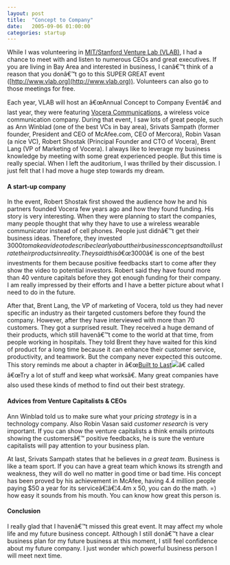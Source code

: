 ```yaml
---
layout: post
title:  "Concept to Company"
date:   2005-09-06 01:00:00
categories: startup
---
```


While I was volunteering in [MIT/Stanford Venture Lab (VLAB)](http://www.vlab.org), I had a chance to meet with and listen to numerous CEOs and great executives. If you are living in Bay Area and interested in business, I canâ€™t think of a reason that you donâ€™t go to this SUPER GREAT event ([http://www.vlab.org](http://www.vlab.org)). Volunteers can also go to those meetings for free.

Each year, VLAB will host an â€œAnnual Concept to Company Eventâ€ and last year, they were featuring [Vocera Communications](http://www.vocera.com), a wireless voice communication company. During that event, I saw lots of great people, such as Ann Winblad (one of the best VCs in bay area), Srivats Sampath (former founder, President and CEO of McAfee.com, CEO of Mercora), Robin Vasan (a nice VC), Robert Shostak (Principal Founder and CTO of Vocera), Brent Lang (VP of Marketing of Vocera). I always like to leverage my business knowledge by meeting with some great experienced people. But this time is really special. When I left the auditorium, I was thrilled by their discussion. I just felt that I had move a huge step towards my dream.

#### A start-up company

In the event, Robert Shostak first showed the audience how he and his partners founded Vocera few years ago and how they found funding. His story is very interesting. When they were planning to start the companies, many people thought that why they have to use a wireless wearable communicator instead of cell phones. People just didnâ€™t get their business ideas. Therefore, they invested $3000 to make a video to describe clearly about their business concepts and to illustrate their products in reality. They said this â€œ$3000â€ is one of the best investments for them because positive feedbacks start to come after they show the video to potential investors. Robert said they have found more than 40 venture capitals before they got enough funding for their company. I am really impressed by their efforts and I have a better picture about what I need to do in the future.

After that, Brent Lang, the VP of marketing of Vocera, told us they had never specific an industry as their targeted customers before they found the company. However, after they have interviewed with more than 70 customers. They got a surprised result. They received a huge demand of their products, which still havenâ€™t come to the world at that time, from people working in hospitals. They told Brent they have waited for this kind of product for a long time because it can enhance their customer service, productivity, and teamwork. But the company never expected this outcome. This story reminds me about a chapter in â€œ[Built to Last](http://www.amazon.com/exec/obidos/redirect?link_code=ur2&camp=1789&tag=othxredisyour-20&creative=9325&path=tg/detail/-/0060516402/qid=1128669178/sr=8-1/ref=pd_bbs_1?v=glance%26s=books%26n=507846)![](http://www.assoc-amazon.com/e/ir?t=othxredisyour-20&l=ur2&o=1)â€ called â€œTry a lot of stuff and keep what worksâ€. Many great companies have also used these kinds of method to find out their best strategy.

#### Advices from Venture Capitalists & CEOs

Ann Winblad told us to make sure what your _pricing strategy_ is in a technology company. Also Robin Vasan said _customer research_ is very important. If you can show the venture capitalists a think emails printouts showing the customersâ€™ positive feedbacks, he is sure the venture capitalists will pay attention to your business plan.  

At last, Srivats Sampath states that he believes in _a great team_. Business is like a team sport. If you can have a great team which knows its strength and weakness, they will do well no matter in good time or bad time. His concept has been proved by his achievement in McAfee, having 4.4 million people paying $50 a year for its serviceâ€¦â€¦4.4m x 50, you can do the math. =) how easy it sounds from his mouth. You can know how great this person is.

#### Conclusion

I really glad that I havenâ€™t missed this great event. It may affect my whole life and my future business concept. Although I still donâ€™t have a clear business plan for my future business at this moment, I still feel confidence about my future company. I just wonder which powerful business person I will meet next time.
